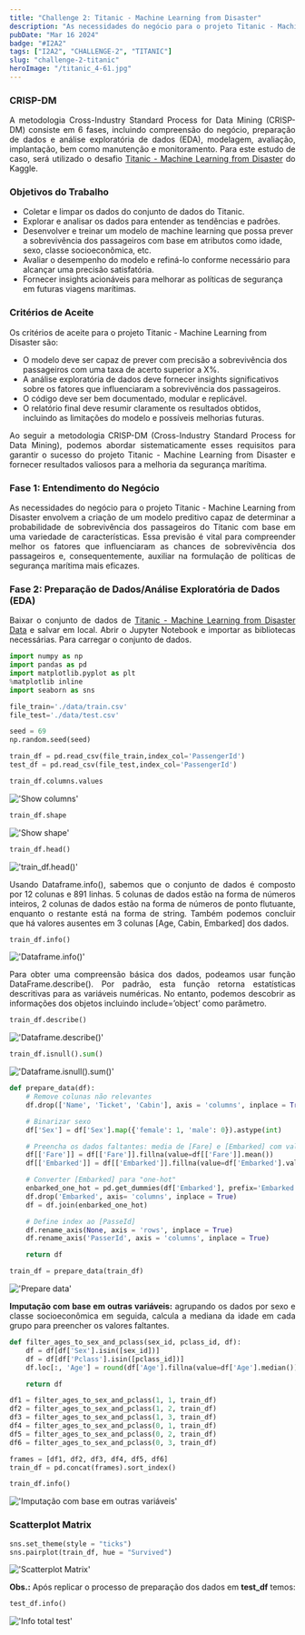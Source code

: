 ```yaml
---
title: "Challenge 2: Titanic - Machine Learning from Disaster"
description: "As necessidades do negócio para o projeto Titanic - Machine Learning from Disaster envolvem a criação de um modelo preditivo capaz de determinar a probabilidade de sobrevivência dos passageiros do Titanic com base em uma variedade de características. Essa previsão é vital para compreender melhor os fatores que influenciaram as chances de sobrevivência dos passageiros e, consequentemente, auxiliar na formulação de políticas de segurança marítima mais eficazes."
pubDate: "Mar 16 2024"
badge: "#I2A2"
tags: ["I2A2", "CHALLENGE-2", "TITANIC"]
slug: "challenge-2-titanic"
heroImage: "/titanic_4-61.jpg"
---
```


<h3>CRISP-DM</h3>

<p style="text-align: justify">
    A metodologia Cross-Industry Standard Process for Data Mining (CRISP-DM) consiste em 6 fases, incluindo compreensão do negócio, preparação de dados e análise exploratória de dados (EDA), modelagem, avaliação, implantação, bem como manutenção e monitoramento. Para este estudo de caso, será utilizado o desafio <a href="https://www.kaggle.com/competitions/titanic" target="_blank">Titanic - Machine Learning from Disaster</a> do Kaggle.
</p>

<h3>Objetivos do Trabalho</h3>

- Coletar e limpar os dados do conjunto de dados do Titanic.
- Explorar e analisar os dados para entender as tendências e padrões.
- Desenvolver e treinar um modelo de machine learning que possa prever a sobrevivência dos passageiros com base em atributos como idade, sexo, classe socioeconômica, etc.
- Avaliar o desempenho do modelo e refiná-lo conforme necessário para alcançar uma precisão satisfatória.
- Fornecer insights acionáveis para melhorar as políticas de segurança em futuras viagens marítimas.

<h3>Critérios de Aceite</h3>

Os critérios de aceite para o projeto Titanic - Machine Learning from Disaster são:

- O modelo deve ser capaz de prever com precisão a sobrevivência dos passageiros com uma taxa de acerto superior a X%.
- A análise exploratória de dados deve fornecer insights significativos sobre os fatores que influenciaram a sobrevivência dos passageiros.
- O código deve ser bem documentado, modular e replicável.
- O relatório final deve resumir claramente os resultados obtidos, incluindo as limitações do modelo e possíveis melhorias futuras.

<p style="text-align: justify">
    Ao seguir a metodologia CRISP-DM (Cross-Industry Standard Process for Data Mining), podemos abordar sistematicamente esses requisitos para garantir o sucesso do projeto Titanic - Machine Learning from Disaster e fornecer resultados valiosos para a melhoria da segurança marítima.
</p>

<h3>Fase 1: Entendimento do Negócio</h3>

<p style="text-align: justify">
    As necessidades do negócio para o projeto Titanic - Machine Learning from Disaster envolvem a criação de um modelo preditivo capaz de determinar a probabilidade de sobrevivência dos passageiros do Titanic com base em uma variedade de características. Essa previsão é vital para compreender melhor os fatores que influenciaram as chances de sobrevivência dos passageiros e, consequentemente, auxiliar na formulação de políticas de segurança marítima mais eficazes.
</p>

<h3>Fase 2: Preparação de Dados/Análise Exploratória de Dados (EDA)</h3>

<p style="text-align: justify">
    Baixar o conjunto de dados de <a href="https://www.kaggle.com/competitions/titanic/data" target="_blank">Titanic - Machine Learning from Disaster Data</a> e salvar em local. Abrir o Jupyter Notebook e importar as bibliotecas necessárias. Para carregar o conjunto de dados.
</p>

``` python
import numpy as np
import pandas as pd
import matplotlib.pyplot as plt
%matplotlib inline
import seaborn as sns

file_train='./data/train.csv'
file_test='./data/test.csv'

seed = 69
np.random.seed(seed)

train_df = pd.read_csv(file_train,index_col='PassengerId')
test_df = pd.read_csv(file_test,index_col='PassengerId')
```

```python
train_df.columns.values
```
!['Show columns'](https://henriquesilva.dev/show_columns.png "Show columns")

```python
train_df.shape
```
!['Show shape'](https://henriquesilva.dev/shape_titanic.png "Show shape")


```python
train_df.head()
````

!['train_df.head()'](https://henriquesilva.dev/head_titanic.png "train_df.head()")

<p style="text-align: justify">
    Usando Dataframe.info(), sabemos que o conjunto de dados é composto por 12 colunas e 891 linhas. 5 colunas de dados estão na forma de números inteiros, 2 colunas de dados estão na forma de números de ponto flutuante, enquanto o restante está na forma de string. Também podemos concluir que há valores ausentes em 3 colunas [Age, Cabin, Embarked] dos dados.
</p>

```python
train_df.info()
```

!['Dataframe.info()'](https://henriquesilva.dev/df_info.png "Dataframe.info()")


<p style="text-align: justify">
    Para obter uma compreensão básica dos dados, podeamos usar função DataFrame.describe(). Por padrão, esta função retorna estatísticas descritivas para as variáveis numéricas. No entanto, podemos descobrir as informações dos objetos incluindo include=’object’ como parâmetro.
</p>

```python
train_df.describe()
```

!['Dataframe.describe()'](https://henriquesilva.dev/df_describe.png "Dataframe.describe()")

```python
train_df.isnull().sum()
````

!['Dataframe.isnull().sum()'](https://henriquesilva.dev/isnull.png "Dataframe.isnull().sum()")

```python
def prepare_data(df):
    # Remove colunas não relevantes
    df.drop(['Name', 'Ticket', 'Cabin'], axis = 'columns', inplace = True)

    # Binarizar sexo
    df['Sex'] = df['Sex'].map({'female': 1, 'male': 0}).astype(int)

    # Preencha os dados faltantes: media de [Fare] e [Embarked] com valor mais frequente
    df[['Fare']] = df[['Fare']].fillna(value=df[['Fare']].mean())
    df[['Embarked']] = df[['Embarked']].fillna(value=df['Embarked'].value_counts().idxmax())

    # Converter [Embarked] para "one-hot"
    enbarked_one_hot = pd.get_dummies(df['Embarked'], prefix='Embarked', dtype=int)
    df.drop('Embarked', axis= 'columns', inplace = True)
    df = df.join(enbarked_one_hot)

    # Define index ao [PasseId]
    df.rename_axis(None, axis = 'rows', inplace = True)
    df.rename_axis('PasserId', axis = 'columns', inplace = True)

    return df
````

```python
train_df = prepare_data(train_df)
```

!['Prepare data'](https://henriquesilva.dev/prep_data_titanic.png "Prepare data")

<p style="text-align: justify">
<b>Imputação com base em outras variáveis:</b> agrupando os dados por sexo e classe socioeconômica em seguida, calcula a mediana da idade em cada grupo para preencher os valores faltantes.
</p>

```python
def filter_ages_to_sex_and_pclass(sex_id, pclass_id, df):
    df = df[df['Sex'].isin([sex_id])]
    df = df[df['Pclass'].isin([pclass_id])]
    df.loc[:, 'Age'] = round(df['Age'].fillna(value=df['Age'].median()))

    return df
```

```python
df1 = filter_ages_to_sex_and_pclass(1, 1, train_df)
df2 = filter_ages_to_sex_and_pclass(1, 2, train_df)
df3 = filter_ages_to_sex_and_pclass(1, 3, train_df)
df4 = filter_ages_to_sex_and_pclass(0, 1, train_df)
df5 = filter_ages_to_sex_and_pclass(0, 2, train_df)
df6 = filter_ages_to_sex_and_pclass(0, 3, train_df)
```

```python
frames = [df1, df2, df3, df4, df5, df6]
train_df = pd.concat(frames).sort_index()

train_df.info()
```

!['Imputação com base em outras variáveis'](https://henriquesilva.dev/info_total.png "Imputação com base em outras variáveis")

<h3>Scatterplot Matrix</h3>

```python
sns.set_theme(style = "ticks")
sns.pairplot(train_df, hue = "Survived")
```
!['Scatterplot Matrix'](https://henriquesilva.dev/scatterplot_m_titanic.png "Scatterplot Matrix")

<p style="text-align: justify">
<b>Obs.:</b> Após replicar o processo de preparação dos dados em <b>test_df</b> temos: 
</p>

```python
test_df.info()
```

!['Info total test'](https://henriquesilva.dev/info_total_test.png "Info total test")